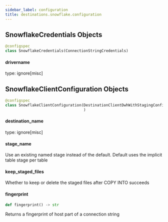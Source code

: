 ```yaml
---
sidebar_label: configuration
title: destinations.snowflake.configuration
---
```


## SnowflakeCredentials Objects

```python
@configspec
class SnowflakeCredentials(ConnectionStringCredentials)
```

#### drivername

type: ignore[misc]

## SnowflakeClientConfiguration Objects

```python
@configspec
class SnowflakeClientConfiguration(DestinationClientDwhWithStagingConfiguration
                                   )
```

#### destination\_name

type: ignore[misc]

#### stage\_name

Use an existing named stage instead of the default. Default uses the implicit table stage per table

#### keep\_staged\_files

Whether to keep or delete the staged files after COPY INTO succeeds

#### fingerprint

```python
def fingerprint() -> str
```

Returns a fingerprint of host part of a connection string

